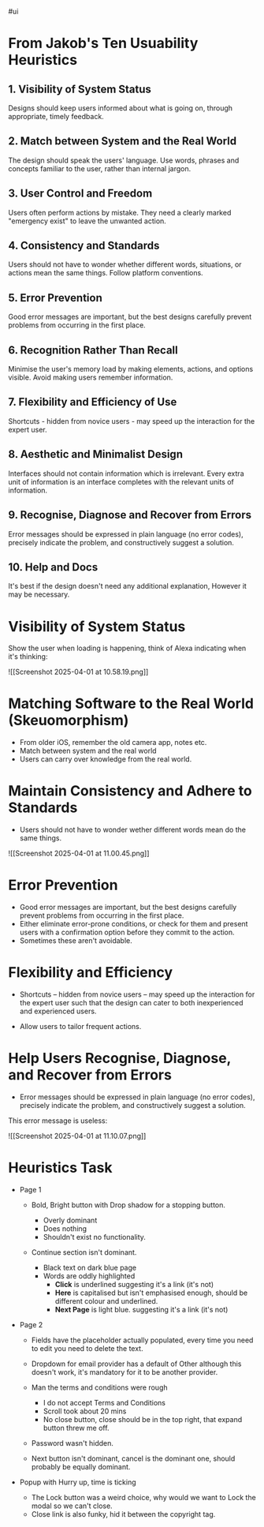 #ui
# From Jakob's Ten Usuability Heuristics

## 1. Visibility of System Status

Designs should keep users informed about what is going on, through appropriate, timely feedback.

## 2. Match between System and the Real World

The design should speak the users' language. Use words, phrases and concepts familiar to the user, rather than internal jargon.

## 3. User Control and Freedom

Users often perform actions by mistake. They need a clearly marked "emergency exist" to leave the unwanted action.

## 4. Consistency and Standards

Users should not have to wonder whether different words, situations, or actions mean the same things. Follow platform conventions.

## 5. Error Prevention

Good error messages are important, but the best designs carefully prevent problems from occurring in the first place.

## 6. Recognition Rather Than Recall

Minimise the user's memory load by making elements, actions, and options visible. Avoid making users remember information.

## 7. Flexibility and Efficiency of Use

Shortcuts - hidden from novice users - may speed up the interaction for the expert user.

## 8. Aesthetic and Minimalist Design

Interfaces should not contain information which is irrelevant. Every extra unit of information is an interface completes with the relevant units of information.

## 9. Recognise, Diagnose and Recover from Errors

Error messages should be expressed in plain language (no error codes), precisely indicate the problem, and constructively suggest a solution.

## 10. Help and Docs

It's best if the design doesn't need any additional explanation, However it may be necessary.

# Visibility of System Status

Show the user when loading is happening, think of Alexa indicating when it's thinking:

![[Screenshot 2025-04-01 at 10.58.19.png]]

# Matching Software to the Real World (Skeuomorphism)

- From older iOS, remember the old camera app, notes etc.
- Match between system and the real world
- Users can carry over knowledge from the real world.

# Maintain Consistency and Adhere to Standards

- Users should not have to wonder wether different words mean do the same things.

![[Screenshot 2025-04-01 at 11.00.45.png]]

# Error Prevention

- Good error messages are important, but the best designs carefully prevent problems from occurring in the first place.
- Either eliminate error-prone conditions, or check for them and present users with a confirmation option before they commit to the action.
- Sometimes these aren't avoidable.

# Flexibility and Efficiency

- Shortcuts – hidden from novice users – may speed up the interaction for the expert user such that the design can cater to both inexperienced and experienced users.

- Allow users to tailor frequent actions.

# Help Users Recognise, Diagnose, and Recover from Errors

- Error messages should be expressed in plain language (no error codes), precisely indicate the problem, and constructively suggest a solution.

This error message is useless:

![[Screenshot 2025-04-01 at 11.10.07.png]]

# Heuristics Task

- Page 1
	- Bold, Bright button with Drop shadow for a stopping button.
		- Overly dominant
		- Does nothing
		- Shouldn't exist no functionality.
	
	- Continue section isn't dominant.
		- Black text on dark blue page
		- Words are oddly highlighted
			- **Click** is underlined suggesting it's a link (it's not)
			- **Here** is capitalised but isn't emphasised enough, should be different colour and underlined.
			- **Next Page** is light blue. suggesting it's a link (it's not)

- Page 2
	- Fields have the placeholder actually populated, every time you need to edit you need to delete the text.
	
	- Dropdown for email provider has a default of Other although this doesn't work, it's mandatory for  it to be another provider.

	- Man the terms and conditions were rough
		- I do not accept Terms and Conditions
		- Scroll took about 20 mins
		- No close button, close should be in the top right, that expand button threw me off.

	- Password wasn't hidden.

	- Next button isn't dominant, cancel is the dominant one, should probably be equally dominant.
	  
- Popup with Hurry up, time is ticking
	- The Lock button was a weird choice, why would we want to Lock the modal so we can't close.
	- Close link is also funky, hid it between the copyright tag.

